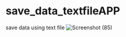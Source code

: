 # save_data_textfileAPP
save data using text file
![Screenshot (85)](https://user-images.githubusercontent.com/65298880/96974142-6f05cb00-1536-11eb-8f19-e1383bc8cdb8.png)
